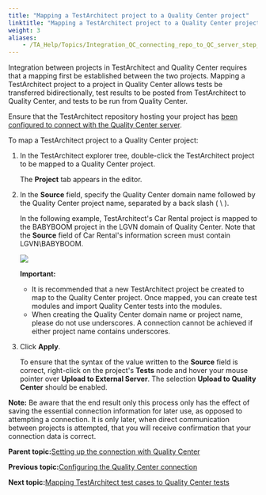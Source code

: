 ```yaml
--- 
title: "Mapping a TestArchitect project to a Quality Center project"
linktitle: "Mapping a TestArchitect project to a Quality Center project"
weight: 3
aliases: 
    - /TA_Help/Topics/Integration_QC_connecting_repo_to_QC_server_step_2.html
---
```


Integration between projects in TestArchitect and Quality Center requires that a mapping first be established between the two projects. Mapping a TestArchitect project to a project in Quality Center allows tests be transferred bidirectionally, test results to be posted from TestArchitect to Quality Center, and tests to be run from Quality Center.

Ensure that the TestArchitect repository hosting your project has [been configured to connect with the Quality Center server](/TA_Help/Topics/Integration_QC_connecting_repo_to_QC_server_step_1.html).

To map a TestArchitect project to a Quality Center project:

1.  In the TestArchitect explorer tree, double-click the TestArchitect project to be mapped to a Quality Center project.

    The **Project** tab appears in the editor.

2.  In the **Source** field, specify the Quality Center domain name followed by the Quality Center project name, separated by a back slash \( \\ \).

    In the following example, TestArchitect's Car Rental project is mapped to the BABYBOOM project in the LGVN domain of Quality Center. Note that the **Source** field of Car Rental's information screen must contain LGVN\\BABYBOOM.

    ![](/images//Images/map_TA_project_to_QC_step2.png)

    **Important:**

    -   It is recommended that a new TestArchitect project be created to map to the Quality Center project. Once mapped, you can create test modules and import Quality Center tests into the modules.
    -   When creating the Quality Center domain name or project name, please do not use underscores. A connection cannot be achieved if either project name contains underscores.
3.  Click **Apply**.

    To ensure that the syntax of the value written to the **Source** field is correct, right-click on the project's **Tests** node and hover your mouse pointer over **Upload to External Server**. The selection **Upload to Quality Center** should be enabled.


**Note:** Be aware that the end result only this process only has the effect of saving the essential connection information for later use, as opposed to attempting a connection. It is only later, when direct communication between projects is attempted, that you will receive confirmation that your connection data is correct.

**Parent topic:**[Setting up the connection with Quality Center](/TA_Help/Topics/Integration_QC_connecting_repo_to_QC_server.html)

**Previous topic:**[Configuring the Quality Center connection](/TA_Help/Topics/Integration_QC_connecting_repo_to_QC_server_step_1.html)

**Next topic:**[Mapping TestArchitect test cases to Quality Center tests](/TA_Help/Topics/Integration_QC_connecting_repo_to_QC_server_step_3.html)

